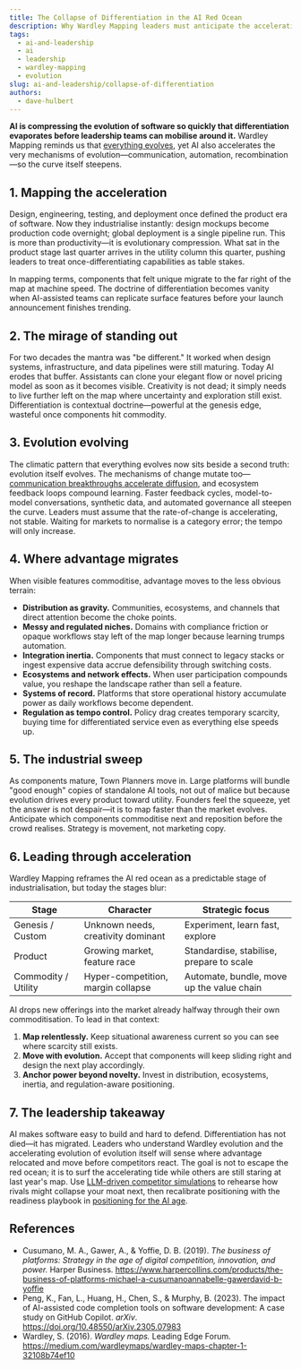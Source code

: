 ```yaml
---
title: The Collapse of Differentiation in the AI Red Ocean
description: Why Wardley Mapping leaders must anticipate the accelerating evolution of software components.
tags:
  - ai-and-leadership
  - ai
  - leadership
  - wardley-mapping
  - evolution
slug: ai-and-leadership/collapse-of-differentiation
authors:
  - dave-hulbert
---
```


**AI is compressing the evolution of software so quickly that differentiation evaporates before leadership teams can mobilise around it.** Wardley Mapping reminds us that [everything evolves](/climatic-patterns/everything-evolves), yet AI also accelerates the very mechanisms of evolution—communication, automation, recombination—so the curve itself steepens.

<!-- truncate -->

## 1. Mapping the acceleration

Design, engineering, testing, and deployment once defined the product era of software. Now they industrialise instantly: design mockups become production code overnight; global deployment is a single pipeline run. This is more than productivity—it is evolutionary compression. What sat in the product stage last quarter arrives in the utility column this quarter, pushing leaders to treat once-differentiating capabilities as table stakes.

In mapping terms, components that felt unique migrate to the far right of the map at machine speed. The doctrine of differentiation becomes vanity when AI-assisted teams can replicate surface features before your launch announcement finishes trending.

## 2. The mirage of standing out

For two decades the mantra was "be different." It worked when design systems, infrastructure, and data pipelines were still maturing. Today AI erodes that buffer. Assistants can clone your elegant flow or novel pricing model as soon as it becomes visible. Creativity is not dead; it simply needs to live further left on the map where uncertainty and exploration still exist. Differentiation is contextual doctrine—powerful at the genesis edge, wasteful once components hit commodity.

## 3. Evolution evolving

The climatic pattern that everything evolves now sits beside a second truth: evolution itself evolves. The mechanisms of change mutate too—[communication breakthroughs accelerate diffusion](/climatic-patterns/evolution-of-communication-mechanisms-can-increase-the-speed-of-evolution-overall-and-the-diffusion-of-a-single-example-of-change), and ecosystem feedback loops compound learning. Faster feedback cycles, model-to-model conversations, synthetic data, and automated governance all steepen the curve. Leaders must assume that the rate-of-change is accelerating, not stable. Waiting for markets to normalise is a category error; the tempo will only increase.

## 4. Where advantage migrates

When visible features commoditise, advantage moves to the less obvious terrain:

- **Distribution as gravity.** Communities, ecosystems, and channels that direct attention become the choke points.
- **Messy and regulated niches.** Domains with compliance friction or opaque workflows stay left of the map longer because learning trumps automation.
- **Integration inertia.** Components that must connect to legacy stacks or ingest expensive data accrue defensibility through switching costs.
- **Ecosystems and network effects.** When user participation compounds value, you reshape the landscape rather than sell a feature.
- **Systems of record.** Platforms that store operational history accumulate power as daily workflows become dependent.
- **Regulation as tempo control.** Policy drag creates temporary scarcity, buying time for differentiated service even as everything else speeds up.

## 5. The industrial sweep

As components mature, Town Planners move in. Large platforms will bundle "good enough" copies of standalone AI tools, not out of malice but because evolution drives every product toward utility. Founders feel the squeeze, yet the answer is not despair—it is to map faster than the market evolves. Anticipate which components commoditise next and reposition before the crowd realises. Strategy is movement, not marketing copy.

## 6. Leading through acceleration

Wardley Mapping reframes the AI red ocean as a predictable stage of industrialisation, but today the stages blur:

| Stage | Character | Strategic focus |
| --- | --- | --- |
| Genesis / Custom | Unknown needs, creativity dominant | Experiment, learn fast, explore |
| Product | Growing market, feature race | Standardise, stabilise, prepare to scale |
| Commodity / Utility | Hyper-competition, margin collapse | Automate, bundle, move up the value chain |

AI drops new offerings into the market already halfway through their own commoditisation. To lead in that context:

1. **Map relentlessly.** Keep situational awareness current so you can see where scarcity still exists.
2. **Move with evolution.** Accept that components will keep sliding right and design the next play accordingly.
3. **Anchor power beyond novelty.** Invest in distribution, ecosystems, inertia, and regulation-aware positioning.

## 7. The leadership takeaway

AI makes software easy to build and hard to defend. Differentiation has not died—it has migrated. Leaders who understand Wardley evolution and the accelerating evolution of evolution itself will sense where advantage relocated and move before competitors react. The goal is not to escape the red ocean; it is to surf the accelerating tide while others are still staring at last year's map. Use [LLM-driven competitor simulations](/blog/ai-and-leadership/llm-competitor-map-simulations) to rehearse how rivals might collapse your moat next, then recalibrate positioning with the readiness playbook in [positioning for the AI age](/blog/ai-and-leadership/positioning-readiness).

## References

- Cusumano, M. A., Gawer, A., & Yoffie, D. B. (2019). *The business of platforms: Strategy in the age of digital competition, innovation, and power.* Harper Business. <https://www.harpercollins.com/products/the-business-of-platforms-michael-a-cusumanoannabelle-gawerdavid-b-yoffie>
- Peng, K., Fan, L., Huang, H., Chen, S., & Murphy, B. (2023). The impact of AI-assisted code completion tools on software development: A case study on GitHub Copilot. *arXiv*. <https://doi.org/10.48550/arXiv.2305.07983>
- Wardley, S. (2016). *Wardley maps.* Leading Edge Forum. <https://medium.com/wardleymaps/wardley-maps-chapter-1-32108b74ef10>
